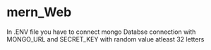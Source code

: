 # mern_Web

In .ENV file you have to connect mongo Databse connection with MONGO_URL and SECRET_KEY with random value atleast 32 letters
